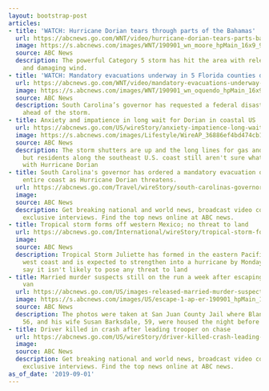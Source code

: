 ```yaml
---
layout: bootstrap-post
articles:
- title: 'WATCH: Hurricane Dorian tears through parts of the Bahamas'
  url: https://abcnews.go.com/WNT/video/hurricane-dorian-tears-parts-bahamas-65331713
  image: https://s.abcnews.com/images/WNT/190901_wn_moore_hpMain_16x9_992.jpg
  source: ABC News
  description: The powerful Category 5 storm has hit the area with relentless rain
    and damaging wind.
- title: 'WATCH: Mandatory evacuations underway in 5 Florida counties due to Dorian'
  url: https://abcnews.go.com/WNT/video/mandatory-evacuations-underway-florida-counties-due-dorian-65331714
  image: https://s.abcnews.com/images/WNT/190901_wn_oquendo_hpMain_16x9_992.jpg
  source: ABC News
  description: South Carolina’s governor has requested a federal disaster declaration
    ahead of the storm.
- title: Anxiety and impatience in long wait for Dorian in coastal US
  url: https://abcnews.go.com/US/wireStory/anxiety-impatience-long-wait-dorian-coastal-us-65332645
  image: https://s.abcnews.com/images/Lifestyle/WireAP_36886ef4bd474cb1b60ddd2ad2f95e61_16x9_992.jpg
  source: ABC News
  description: The storm shutters are up and the long lines for gas and food are gone,
    but residents along the southeast U.S. coast still aren't sure what will happen
    with Hurricane Dorian
- title: South Carolina's governor has ordered a mandatory evacuation of his state's
    entire coast as Hurricane Dorian threatens.
  url: https://abcnews.go.com/Travel/wireStory/south-carolinas-governor-ordered-mandatory-evacuation-states-entire-65332134
  image: 
  source: ABC News
  description: Get breaking national and world news, broadcast video coverage, and
    exclusive interviews. Find the top news online at ABC news.
- title: Tropical storm forms off western Mexico; no threat to land
  url: https://abcnews.go.com/International/wireStory/tropical-storm-forms-off-western-mexico-threat-land-65332132
  image: 
  source: ABC News
  description: Tropical Storm Juliette has formed in the eastern Pacific far off Mexico's
    west coast and is expected to strengthen into a hurricane by Monday, though forecasters
    say it isn't likely to pose any threat to land
- title: Married murder suspects still on the run a week after escaping transport
    van
  url: https://abcnews.go.com/US/images-released-married-murder-suspects-allegedly-escaped-transport/story?id=65332121
  image: https://s.abcnews.com/images/US/escape-1-ap-er-190901_hpMain_16x9_992.jpg
  source: ABC News
  description: The photos were taken at San Juan County Jail where Blane Barksdale,
    56, and his wife Susan Barksdale, 59, were housed the night before they escaped.
- title: Driver killed in crash after leading trooper on chase
  url: https://abcnews.go.com/US/wireStory/driver-killed-crash-leading-trooper-chase-65332122
  image: 
  source: ABC News
  description: Get breaking national and world news, broadcast video coverage, and
    exclusive interviews. Find the top news online at ABC news.
as_of_date: '2019-09-01'
---
```


